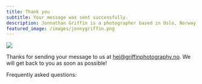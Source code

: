 ```yaml
---
title: Thank you
subtitle: Your message was sent successfully.
description: Jonnathan Griffin is a photographer based in Oslo, Norway.
featured_image: /images/jonnygriffin.png
---
```


![](/images/demo/about.jpg)

Thanks for sending your message to us at hei@griffinphotography.no. We will get back to you as soon as possible!

Frequently asked questions:


